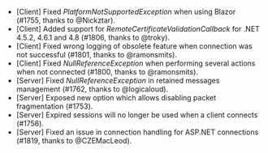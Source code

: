 * [Client] Fixed _PlatformNotSupportedException_ when using Blazor (#1755, thanks to @Nickztar).
* [Client] Added support for _RemoteCertificateValidationCallback_ for .NET 4.5.2, 4.6.1 and 4.8 (#1806, thanks to @troky).
* [Client] Fixed wrong logging of obsolete feature when connection was not successful (#1801, thanks to @ramonsmits).
* [Client] Fixed _NullReferenceException_ when performing several actions when not connected (#1800, thanks to @ramonsmits).
* [Server] Fixed _NullReferenceException_ in retained messages management (#1762, thanks to @logicaloud).
* [Server] Exposed new option which allows disabling packet fragmentation (#1753).
* [Server] Expired sessions will no longer be used when a client connects (#1756).
* [Server] Fixed an issue in connection handling for ASP.NET connections (#1819, thanks to @CZEMacLeod).
